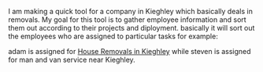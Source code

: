 I am making a quick tool for a company in Kieghley which basically deals in removals.
 My goal for this tool is to gather employee information and sort them out according to their projects and diployment.
 basically it will sort out the employees who are assigned to particular tasks for example:
 
adam is assigned for <a href="https://keighleyremoval.co.uk/">House Removals in Kieghley</a> while steven is assigned for man and van service near Kieghley.
